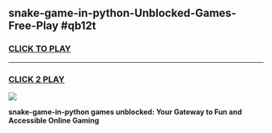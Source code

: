 
## snake-game-in-python-Unblocked-Games-Free-Play #qb12t
<h3>
<a href="https://us.freeplayer.one?title=snake-game-in-python&ref=9M">CLICK TO PLAY</a></h3>
<hr>

<h3>
<a href="https://us.freeplayer.one?title=snake-game-in-python&ref=9M">CLICK 2 PLAY</a>
  
</h3>

<a href="https://us.freeplayer.one?title=snake-game-in-python&ref=9M"><img src="https://clearcache.store/games.png"></a>


**snake-game-in-python games unblocked: Your Gateway to Fun and Accessible Online Gaming**
